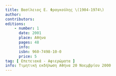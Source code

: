 ```yaml
---
title: Βασίλειος Ε. Φραγκούλης \(1904-1974\)
author: 
contributors: 
editions: 
    - number: 1
      date: 2001
      place: Αθήνα
      pages: 48
      info: 
      isbn: 960-7498-10-0
      price: 5
tag: [ Επετειακά - Αφιερώματα ]
info: Τιμητική εκδήλωση Αθήνα 20 Νοεμβρίου 2000
---
```

